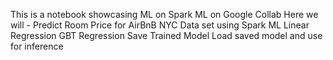 This is a notebook showcasing ML on Spark ML on Google Collab
Here we will - 
Predict Room Price for AirBnB NYC Data set using Spark ML
Linear Regression
GBT Regression
Save Trained Model
Load saved model and use for inference
